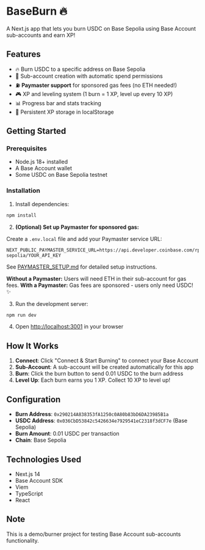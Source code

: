 # BaseBurn 🔥

A Next.js app that lets you burn USDC on Base Sepolia using Base Account sub-accounts and earn XP!

## Features

- 🔥 Burn USDC to a specific address on Base Sepolia
- 💎 Sub-account creation with automatic spend permissions
- ⛽ **Paymaster support** for sponsored gas fees (no ETH needed!)
- 🎮 XP and leveling system (1 burn = 1 XP, level up every 10 XP)
- 📊 Progress bar and stats tracking
- 💾 Persistent XP storage in localStorage

## Getting Started

### Prerequisites

- Node.js 18+ installed
- A Base Account wallet
- Some USDC on Base Sepolia testnet

### Installation

1. Install dependencies:

```bash
npm install
```

2. **(Optional) Set up Paymaster for sponsored gas:**

Create a `.env.local` file and add your Paymaster service URL:

```env
NEXT_PUBLIC_PAYMASTER_SERVICE_URL=https://api.developer.coinbase.com/rpc/v1/base-sepolia/YOUR_API_KEY
```

See [PAYMASTER_SETUP.md](./PAYMASTER_SETUP.md) for detailed setup instructions.

**Without a Paymaster:** Users will need ETH in their sub-account for gas fees.
**With a Paymaster:** Gas fees are sponsored - users only need USDC! ✨

3. Run the development server:

```bash
npm run dev
```

4. Open [http://localhost:3001](http://localhost:3001) in your browser

## How It Works

1. **Connect**: Click "Connect & Start Burning" to connect your Base Account
2. **Sub-Account**: A sub-account will be created automatically for this app
3. **Burn**: Click the burn button to send 0.01 USDC to the burn address
4. **Level Up**: Each burn earns you 1 XP. Collect 10 XP to level up!

## Configuration

- **Burn Address**: `0x290214A838353fA1250c0A80b83bD6DA23985B1a`
- **USDC Address**: `0x036CbD53842c5426634e7929541eC2318f3dCF7e` (Base Sepolia)
- **Burn Amount**: 0.01 USDC per transaction
- **Chain**: Base Sepolia

## Technologies Used

- Next.js 14
- Base Account SDK
- Viem
- TypeScript
- React

## Note

This is a demo/burner project for testing Base Account sub-accounts functionality.


